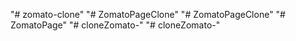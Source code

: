 "# zomato-clone" 
"# ZomatoPageClone" 
"# ZomatoPageClone" 
"# ZomatoPage" 
"# cloneZomato-" 
"# cloneZomato-" 
